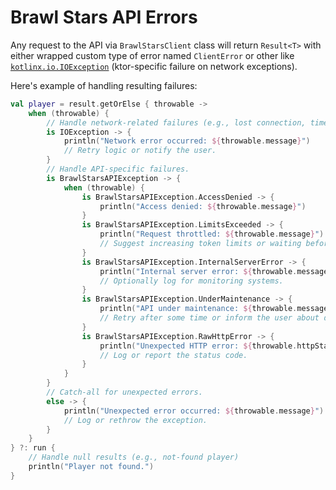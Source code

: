 # Brawl Stars API Errors
Any request to the API via `BrawlStarsClient` class will return
`Result<T>` with either wrapped custom type of error named `ClientError` or
other like [`kotlinx.io.IOException`](https://github.com/Kotlin/kotlinx-io/blob/ff2c5496ce98ec1623b2d0a07161f86b93906c1a/core/common/src/-CommonPlatform.kt)
(ktor-specific failure on network exceptions).

Here's example of handling resulting failures:
```kotlin
val player = result.getOrElse { throwable ->
    when (throwable) {
        // Handle network-related failures (e.g., lost connection, timeout).
        is IOException -> {
            println("Network error occurred: ${throwable.message}")
            // Retry logic or notify the user.
        }
        // Handle API-specific failures.
        is BrawlStarsAPIException -> {
            when (throwable) {
                is BrawlStarsAPIException.AccessDenied -> {
                    println("Access denied: ${throwable.message}")
                }
                is BrawlStarsAPIException.LimitsExceeded -> {
                    println("Request throttled: ${throwable.message}")
                    // Suggest increasing token limits or waiting before retrying.
                }
                is BrawlStarsAPIException.InternalServerError -> {
                    println("Internal server error: ${throwable.message}")
                    // Optionally log for monitoring systems.
                }
                is BrawlStarsAPIException.UnderMaintenance -> {
                    println("API under maintenance: ${throwable.message}")
                    // Retry after some time or inform the user about downtime.
                }
                is BrawlStarsAPIException.RawHttpError -> {
                    println("Unexpected HTTP error: ${throwable.httpStatusCode}")
                    // Log or report the status code.
                }
            }
        }
        // Catch-all for unexpected errors.
        else -> {
            println("Unexpected error occurred: ${throwable.message}")
            // Log or rethrow the exception.
        }
    }
} ?: run {
    // Handle null results (e.g., not-found player)
    println("Player not found.")
}
```